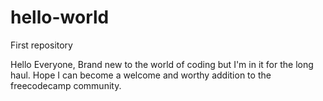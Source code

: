 # hello-world
First repository

Hello Everyone,
Brand new to the world of coding but I'm in it for the long haul. 
Hope I can become a welcome and worthy addition to the freecodecamp community.
